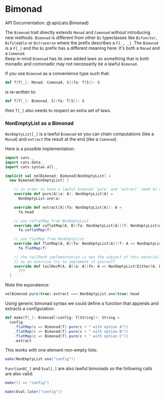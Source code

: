 # Bimonad

API Documentation: @:api(cats.Bimonad)

The `Bimonad` trait directly extends `Monad` and `Comonad` without introducing new methods.  `Bimonad` is
different from other `Bi` typeclasses like `Bifunctor`, `Bifoldable` or `Bitraverse` where the prefix describes
a `F[_, _]`. The `Bimonad` is a `F[_]` and the `Bi` prefix has a different meaning here: it's both a `Monad` and a `Comonad`.  
Keep in mind `Bimonad` has its own added laws so something that is both monadic
and comonadic may not necessarily be a lawful `Bimonad`.

If you use `Bimonad` as a convenience type such that:
```scala
def f[T[_]: Monad: Comonad, S](fa: T[S]): S
```
is re-written to:
```scala
def f[T[_]: Bimonad, S](fa: T[S]): S
```
then `T[_]` also needs to respect an extra set of laws.

### NonEmptyList as a Bimonad
`NonEmptyList[_]` is a lawful `Bimonad` so you can chain computations (like a `Monad`) and `extract` the result at the end (like a `Comonad`).

Here is a possible implementation:
```scala mdoc
import cats._
import cats.data._
import cats.syntax.all._

implicit val nelBimonad: Bimonad[NonEmptyList] =
  new Bimonad[NonEmptyList] {

    // in order to have a lawful bimonad `pure` and `extract` need to respect: `nelBimonad.extract(nelBimonad.pure(a)) <-> a`
    override def pure[A](a: A): NonEmptyList[A] =
      NonEmptyList.one(a)

    override def extract[A](fa: NonEmptyList[A]): A =
      fa.head

    // use coflatMap from NonEmptyList
    override def coflatMap[A, B](fa: NonEmptyList[A])(f: NonEmptyList[A] => B): NonEmptyList[B] =
      fa.coflatMap(f)

    // use flatMap from NonEmptyList
    override def flatMap[A, B](fa: NonEmptyList[A])(f: A => NonEmptyList[B]): NonEmptyList[B] =
      fa.flatMap(f)

    // the tailRecM implementation is not the subject of this material
    // as an exercise try to implement it yourself
    override def tailRecM[A, B](a: A)(fn: A => NonEmptyList[Either[A, B]]): NonEmptyList[B] =
      ???
  }
```

Note the equivalence:
```scala mdoc
nelBimonad.pure(true).extract === NonEmptyList.one(true).head
```

Using generic bimonad syntax we could define a function that appends and extracts a configuration:
```scala mdoc
def make[T[_]: Bimonad](config: T[String]): String = 
  config
    .flatMap(c => Bimonad[T].pure(c + " with option A"))
    .flatMap(c => Bimonad[T].pure(c + " with option B"))
    .flatMap(c => Bimonad[T].pure(c + " with option C"))
    .extract
```

This works with one element non-empty lists:
```scala mdoc
make(NonEmptyList.one("config"))
```

`Function0[_]` and `Eval[_]` are also lawful bimonads so the following calls are also valid:
```scala mdoc
make(() => "config")

make(Eval.later("config"))
```
